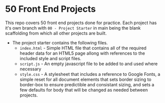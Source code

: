 # 50 Front End Projects

This repo covers 50 front end projects done for practice. 
Each project has it's own branch with `00 - Project Starter` in main being the blank scaffolding from which all other projects are built.  
- The project starter contains the following files.  
    - `index.html` - Simple HTML file that contains all of the required header data for an HTML5 page allong with references to the included style and script files.  
    - `script.js` - An empty javascript file to be added to and used where necessary  
    - `style.css` - A stylesheet that includes a reference to Google Fonts, a simple reset for all document elements that sets border sizing to border-box to ensure predictible and consistant sizing, and sets a few defaults for body that will be changed as needed between projects.